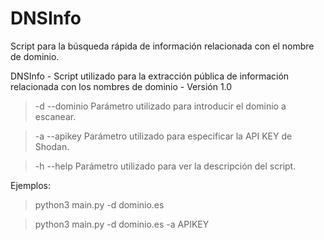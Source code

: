 # DNSInfo
Script para la búsqueda rápida de información relacionada con el nombre de dominio.

DNSInfo - Script utilizado para la extracción pública de información relacionada con los nombres de dominio - Versión 1.0

>-d --dominio    Parámetro utilizado para introducir el dominio a escanear.

>-a --apikey     Parámetro utilizado para especificar la API KEY de Shodan.

>-h --help       Parámetro utilizado para ver la descripción del script.

Ejemplos:
> python3 main.py -d dominio.es

> python3 main.py -d dominio.es -a APIKEY